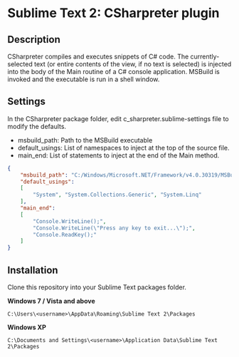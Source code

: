 # Sublime Text 2: CSharpreter plugin

## Description

CSharpreter compiles and executes snippets of C# code. The currently-selected text (or entire contents of the view, if no text is selected) is injected into the body of the Main routine of a C# console application. MSBuild is invoked and the executable is run in a shell window.

## Settings

In the CSharpreter package folder, edit c_sharpreter.sublime-settings file to modify the defaults.

* msbuild_path: Path to the MSBuild executable
* default_usings: List of namespaces to inject at the top of the source file.
* main_end: List of statements to inject at the end of the Main method.

```json
{
	"msbuild_path": "C:/Windows/Microsoft.NET/Framework/v4.0.30319/MSBuild.exe",
	"default_usings":
	[
		"System", "System.Collections.Generic", "System.Linq"
	],
	"main_end":
	[
		"Console.WriteLine();",
		"Console.WriteLine(\"Press any key to exit...\");",
		"Console.ReadKey();"
	]
}
```

## Installation

Clone this repository into your Sublime Text packages folder.

**Windows 7 / Vista and above**

    C:\Users\<username>\AppData\Roaming\Sublime Text 2\Packages

**Windows XP**

    C:\Documents and Settings\<username>\Application Data\Sublime Text 2\Packages

